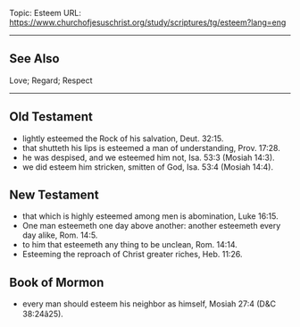 Topic: Esteem
URL: https://www.churchofjesuschrist.org/study/scriptures/tg/esteem?lang=eng

---

## See Also

Love; Regard; Respect

---

## Old Testament

- lightly esteemed the Rock of his salvation, Deut. 32:15.
- that shutteth his lips is esteemed a man of understanding, Prov. 17:28.
- he was despised, and we esteemed him not, Isa. 53:3 (Mosiah 14:3).
- we did esteem him stricken, smitten of God, Isa. 53:4 (Mosiah 14:4).

## New Testament

- that which is highly esteemed among men is abomination, Luke 16:15.
- One man esteemeth one day above another: another esteemeth every day alike, Rom. 14:5.
- to him that esteemeth any thing to be unclean, Rom. 14:14.
- Esteeming the reproach of Christ greater riches, Heb. 11:26.

## Book of Mormon

- every man should esteem his neighbor as himself, Mosiah 27:4 (D&C 38:24â25).

